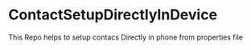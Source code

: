 # ContactSetupDirectlyInDevice
This Repo helps to setup contacs Directly in phone from properties file
